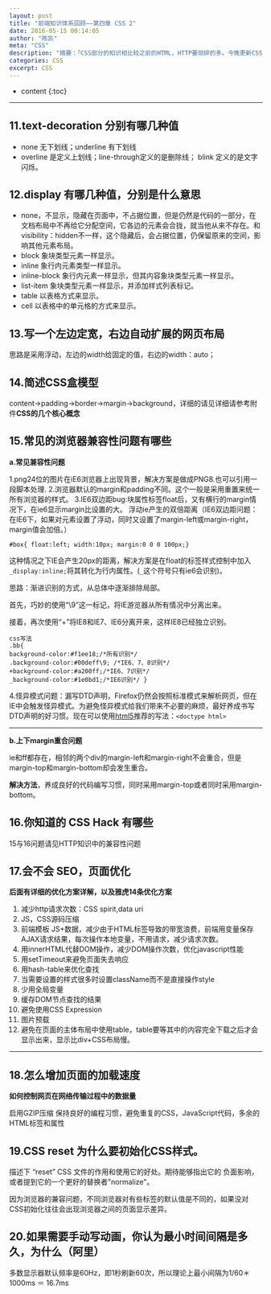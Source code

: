 ```yaml
---
layout: post
title: "前端知识体系回顾——第四章 CSS 2"
date: 2016-05-15 00:14:05
author: "陈凯"
meta: "CSS"
description: "摘要：「CSS部分的知识相比较之前的HTML，HTTP要琐碎的多。今晚更新CSS的第二部分。」"
categories: CSS
excerpt: CSS
---
```


* content
{:toc}

----

## 11.text-decoration 分别有哪几种值

+ none   无下划线；underline  有下划线
+ overline 是定义上划线；line-through定义的是删除线； blink 定义的是文字闪烁。

## 12.display 有哪几种值，分别是什么意思

+ none，不显示，隐藏在页面中，不占据位置，但是仍然是代码的一部分，在文档布局中不再给它分配空间，它各边的元素会合拢，就当他从来不存在。和visibility：hidden不一样，这个隐藏后，会占据位置，仍保留原来的空间，影响其他元素布局。
+ block 象块类型元素一样显示。
+ inline 象行内元素类型一样显示。
+ inline-block 象行内元素一样显示，但其内容象块类型元素一样显示。
+ list-item 象块类型元素一样显示，并添加样式列表标记。
+ table 以表格方式来显示。
+ cell 以表格中的单元格的方式来显示。

## 13.写一个左边定宽，右边自动扩展的网页布局

思路是采用浮动，左边的width给固定的值，右边的width：auto；

## 14.简述CSS盒模型

content->padding->border->margin->background，详细的请见详细请参考附件**CSS的几个核心概念**

## 15.常见的浏览器兼容性问题有哪些

**a.常见兼容性问题**

1.png24位的图片在iE6浏览器上出现背景，解决方案是做成PNG8.也可以引用一段脚本处理.
2.浏览器默认的margin和padding不同。这个一般是采用重置来统一所有浏览器的样式。
3.IE6双边距bug:块属性标签float后，又有横行的margin情况下，在ie6显示margin比设置的大。
浮动ie产生的双倍距离（IE6双边距问题：在IE6下，如果对元素设置了浮动，同时又设置了margin-left或margin-right，margin值会加倍。）

```
#box{ float:left; width:10px; margin:0 0 0 100px;}
```

这种情况之下IE会产生20px的距离，解决方案是在float的标签样式控制中加入
`_display:inline;`将其转化为行内属性。(`_`这个符号只有ie6会识别)。

思路：渐进识别的方式，从总体中逐渐排除局部。

首先，巧妙的使用“\9”这一标记，将IE游览器从所有情况中分离出来。

接着，再次使用“+”将IE8和IE7、IE6分离开来，这样IE8已经独立识别。

```
css写法
.bb{
background-color:#f1ee18;/*所有识别*/
.background-color:#00deff\9; /*IE6、7、8识别*/
+background-color:#a200ff;/*IE6、7识别*/
_background-color:#1e0bd1;/*IE6识别*/ }
```

4.怪异模式问题：漏写DTD声明，Firefox仍然会按照标准模式来解析网页，但在IE中会触发怪异模式。为避免怪异模式给我们带来不必要的麻烦，最好养成书写DTD声明的好习惯。现在可以使用[html5](http://www.w3.org/TR/html5/single-page.html)推荐的写法：`<doctype html>`


----------


**b.上下margin重合问题**

ie和ff都存在，相邻的两个div的margin-left和margin-right不会重合，但是margin-top和margin-bottom却会发生重合。

**解决方法**，养成良好的代码编写习惯，同时采用margin-top或者同时采用margin-bottom。

## 16.你知道的 CSS Hack 有哪些

15与16问题请见HTTP知识中的兼容性问题

## 17.会不会 SEO，页面优化

**后面有详细的优化方案详解，以及雅虎14条优化方案**

1. 减少http请求次数：CSS spirit,data uri
2. JS，CSS源码压缩
3. 前端模板 JS+数据，减少由于HTML标签导致的带宽浪费，前端用变量保存AJAX请求结果，每次操作本地变量，不用请求，减少请求次数。
4. 用innerHTML代替DOM操作，减少DOM操作次数，优化javascript性能
5. 用setTimeout来避免页面失去响应
6. 用hash-table来优化查找
7. 当需要设置的样式很多时设置className而不是直接操作style
8. 少用全局变量
9. 缓存DOM节点查找的结果
10. 避免使用CSS Expression
11. 图片预载
12. 避免在页面的主体布局中使用table，table要等其中的内容完全下载之后才会显示出来，显示比div+CSS布局慢。


----------


## 18.怎么增加页面的加载速度
**如何控制网页在网络传输过程中的数据量**

启用GZIP压缩  保持良好的编程习惯，避免重复的CSS，JavaScript代码，多余的HTML标签和属性

## 19.CSS reset 为什么要初始化CSS样式。

描述下 “reset” CSS 文件的作用和使用它的好处。期待能够指出它的   负面影响，或者提到它的一个更好的替换者"normalize"。

因为浏览器的兼容问题，不同浏览器对有些标签的默认值是不同的，如果没对CSS初始化往往会出现浏览器之间的页面显示差异。

## 20.如果需要手动写动画，你认为最小时间间隔是多久，为什么（阿里）

多数显示器默认频率是60Hz，即1秒刷新60次，所以理论上最小间隔为1/60＊1000ms ＝ 16.7ms


